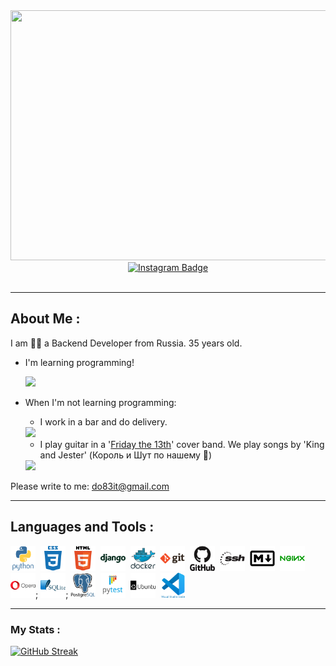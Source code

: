<div align="center">
  <img src="https://media.giphy.com/media/dzaUX7CAG0Ihi/giphy.gif" width="700" height="400"/>
</div>
<div id="badges" align="center">
  <a href="https://instagram.com/do83it?utm_source=qr&igshid=MzNlNGNkZWQ4Mg%3D%3D">
    <img src="https://img.shields.io/badge/Instagram-orange?logo=Instagram&logoColor=white&style=plastic" alt="Instagram Badge"/>
  </a>
</div>
<div id="badges" align="center">
  <img src="https://komarev.com/ghpvc/?username=Dimitresku&style=flat-square&color=blue" alt=""/>
</div>

---

## About Me :
I am :man_technologist: a Backend Developer from Russia. 35 years old.
- I'm learning programming!

  <img src="https://media.giphy.com/media/zOvBKUUEERdNm/giphy.gif" width="500"/>

- When I'm not learning programming:

    - I work in a bar and do delivery.

    <img src="https://media.giphy.com/media/sEH3lMz5hMBEc/giphy.gif" width="500"/>

    - I play guitar in a '[Friday the 13th](https://www.youtube.com/@user-ft8dn3mm6d/featured)' cover band. We play songs by 'King and Jester' (Король и Шут по нашему :mage:)

    <img src="https://media.giphy.com/media/10juQ7fAaQjuHS/giphy.gif" width="500"/>

Please write to me: do83it@gmail.com

---

## Languages and Tools :
<div>
  <img src="https://github.com/devicons/devicon/blob/master/icons/python/python-original-wordmark.svg"  title="PYTHON" alt="Python" width="40" height="40"/>&nbsp;
  <img src="https://github.com/devicons/devicon/blob/master/icons/css3/css3-plain-wordmark.svg"  title="CSS3" alt="CSS" width="40" height="40"/>&nbsp;
  <img src="https://github.com/devicons/devicon/blob/master/icons/html5/html5-original-wordmark.svg" title="HTML5" alt="HTML" width="40" height="40"/>&nbsp;
  <img src="https://github.com/devicons/devicon/blob/master/icons/django/django-plain-wordmark.svg" title="DJANGO" alt="Django" width="40" height="40"/>&nbsp;
  <img src="https://github.com/devicons/devicon/blob/master/icons/docker/docker-original-wordmark.svg" title="DOCKER" alt="Docker" width="40" height="40"/>&nbsp;
  <img src="https://github.com/devicons/devicon/blob/master/icons/git/git-original-wordmark.svg" title="GIT"  alt="Git" width="40" height="40"/>&nbsp;
  <img src="https://github.com/devicons/devicon/blob/master/icons/github/github-original-wordmark.svg" title="GITHUB"  alt="Github" width="40" height="40"/>&nbsp;
  <img src="https://github.com/devicons/devicon/blob/master/icons/ssh/ssh-original-wordmark.svg" title="SSH"  alt="Ssh" width="40" height="40"/>&nbsp;
  <img src="https://github.com/devicons/devicon/blob/master/icons/markdown/markdown-original.svg" title="MARKDOWN" alt="Markdown" width="40" height="40"/>&nbsp;
  <img src="https://github.com/devicons/devicon/blob/master/icons/nginx/nginx-original.svg" title="NGINX" alt="Nginx" width="40" height="40"/>&nbsp;
  <img src="https://github.com/devicons/devicon/blob/master/icons/opera/opera-original-wordmark.svg" title="OPERA" **alt="Opera" width="40" height="40"/>;
  <img src="https://github.com/devicons/devicon/blob/master/icons/sqlite/sqlite-original-wordmark.svg" title="SQLITE" **alt="Sqlite" width="40" height="40"/>;
  <img src="https://github.com/devicons/devicon/blob/master/icons/postgresql/postgresql-original-wordmark.svg"  title="POSTGRES" alt="Postgres" width="40" height="40"/>&nbsp;
  <img src="https://github.com/devicons/devicon/blob/master/icons/pytest/pytest-original-wordmark.svg"  title="PYTEST" alt="Pytest" width="40" height="40"/>&nbsp;
  <img src="https://github.com/devicons/devicon/blob/master/icons/ubuntu/ubuntu-plain-wordmark.svg"  title="UBUNTU" alt="Ubuntu" width="40" height="40"/>&nbsp;
  <img src="https://github.com/devicons/devicon/blob/master/icons/vscode/vscode-original-wordmark.svg"  title="VSCODE" alt="Vscode" width="40" height="40"/>&nbsp;
</div>

---

### My Stats :
[![GitHub Streak](http://github-readme-streak-stats.herokuapp.com?user=Dimitresku&theme=dark&background=000000)](https://git.io/streak-stats)
